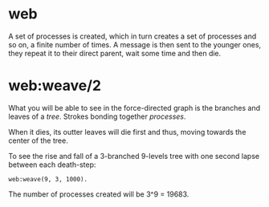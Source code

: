 # web

A set of processes is created, which in turn creates a set of processes
and so on, a finite number of times.
A message is then sent to the younger ones, they repeat it to their direct
parent, wait some time and then die.

# web:weave/2

What you will be able to see in the force-directed graph
is the branches and leaves of a *tree*. Strokes bonding together *processes*.

When it dies, its outter leaves will die first and thus, moving towards
the center of the tree.

To see the rise and fall of a 3-branched 9-levels tree with one second lapse
between each death-step:

    web:weave(9, 3, 1000).

The number of processes created will be 3^9 = 19683.
